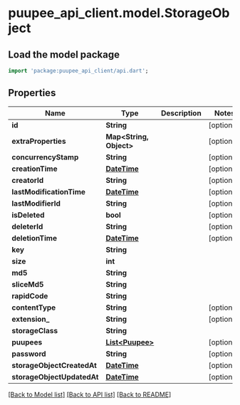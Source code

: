 # puupee_api_client.model.StorageObject

## Load the model package
```dart
import 'package:puupee_api_client/api.dart';
```

## Properties
Name | Type | Description | Notes
------------ | ------------- | ------------- | -------------
**id** | **String** |  | [optional] 
**extraProperties** | **Map&lt;String, Object&gt;** |  | [optional] 
**concurrencyStamp** | **String** |  | [optional] 
**creationTime** | [**DateTime**](DateTime.md) |  | [optional] 
**creatorId** | **String** |  | [optional] 
**lastModificationTime** | [**DateTime**](DateTime.md) |  | [optional] 
**lastModifierId** | **String** |  | [optional] 
**isDeleted** | **bool** |  | [optional] 
**deleterId** | **String** |  | [optional] 
**deletionTime** | [**DateTime**](DateTime.md) |  | [optional] 
**key** | **String** |  | 
**size** | **int** |  | 
**md5** | **String** |  | 
**sliceMd5** | **String** |  | 
**rapidCode** | **String** |  | 
**contentType** | **String** |  | [optional] 
**extension_** | **String** |  | [optional] 
**storageClass** | **String** |  | 
**puupees** | [**List&lt;Puupee&gt;**](Puupee.md) |  | [optional] 
**password** | **String** |  | [optional] 
**storageObjectCreatedAt** | [**DateTime**](DateTime.md) |  | [optional] 
**storageObjectUpdatedAt** | [**DateTime**](DateTime.md) |  | [optional] 

[[Back to Model list]](../README.md#documentation-for-models) [[Back to API list]](../README.md#documentation-for-api-endpoints) [[Back to README]](../README.md)


